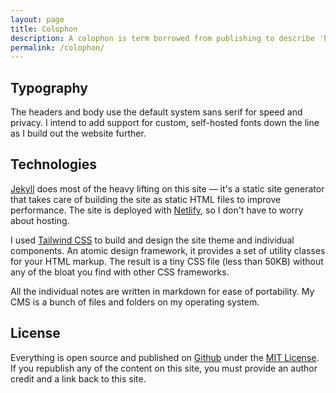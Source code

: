 ```yaml
---
layout: page
title: Colophon
description: A colophon is term borrowed from publishing to describe 'how this site was built'
permalink: /colophon/
---
```


## Typography
The headers and body use the default system sans serif for speed and privacy. I intend to add support for custom, self-hosted fonts down the line as I build out the website further.

## Technologies
<a href="https://jekyllrb.com/" title="Jekyll">Jekyll</a> does most of the heavy lifting on this site — it's a static site generator that takes care of building the site as static HTML files to improve performance. The site is deployed with <a href="https://www.netlify.com/" title="Netlify">Netlify</a>, so I don't have to worry about hosting.

I used <a href="https://tailwindcss.com/" title="Tailwind CSS">Tailwind CSS</a> to build and design the site theme and individual components. An atomic design framework, it provides a set of utility classes for your HTML markup. The result is a tiny CSS file (less than 50KB) without any of the bloat you find with other CSS frameworks.

All the individual notes are written in markdown for ease of portability. My CMS is a bunch of files and folders on my operating system.

## License

Everything is open source and published on <a href="https://github.com/andrewstiefel/andrewstiefel.com" title="Github">Github<a/> under the <a href="https://github.com/andrewstiefel/andrewstiefel.com/blob/master/LICENSE.md" title="MIT License">MIT License</a>. If you republish any of the content on this site, you must provide an author credit and a link back to this site.